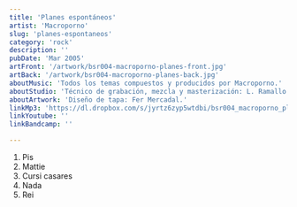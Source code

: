 ```yaml
---
title: 'Planes espontáneos'
artist: 'Macroporno'
slug: 'planes-espontaneos'
category: 'rock'
description: ''
pubDate: 'Mar 2005'
artFront: '/artwork/bsr004-macroporno-planes-front.jpg'
artBack: '/artwork/bsr004-macroporno-planes-back.jpg'
aboutMusic: 'Todos los temas compuestos y producidos por Macroporno.' 
aboutStudio: 'Técnico de grabación, mezcla y masterización: L. Ramallo. Mezcla adicional y master: Fer Mercadal.'
aboutArtwork: 'Diseño de tapa: Fer Mercadal.'
linkMp3: 'https://dl.dropbox.com/s/jyrtz6zyp5wtdbi/bsr004_macroporno_planes-espontaneos.zip'
linkYoutube: ''
linkBandcamp: ''

---
```


1. Pis
2. Mattie
3. Cursi casares
4. Nada
5. Rei
